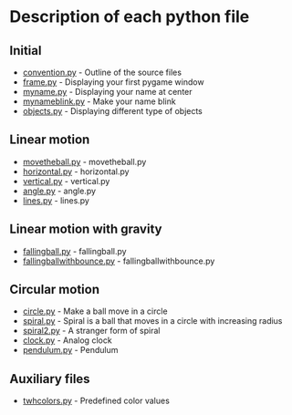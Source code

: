 # Description of each python file

## Initial
* [convention.py](https://github.com/tomwh2010/PythonPhysics/blob/master/Python/convention.py "convention.py") - Outline of the source files
* [frame.py](https://github.com/tomwh2010/PythonPhysics/blob/master/Python/frame.py "frame.py") - Displaying your first pygame window
* [myname.py](https://github.com/tomwh2010/PythonPhysics/blob/master/Python/myname.py "myname.py") - Displaying your name at center
* [mynameblink.py](https://github.com/tomwh2010/PythonPhysics/blob/master/Python/mynameblink.py "mynameblink.py") - Make your name blink
* [objects.py](https://github.com/tomwh2010/PythonPhysics/blob/master/Python/objects.py "objects.py") - Displaying different type of objects

## Linear motion
* [movetheball.py](https://github.com/tomwh2010/PythonPhysics/blob/master/Python/movetheball.py "movetheball.py") - movetheball.py
* [horizontal.py](https://github.com/tomwh2010/PythonPhysics/blob/master/Python/horizontal.py "horizontal.py") - horizontal.py
* [vertical.py](https://github.com/tomwh2010/PythonPhysics/blob/master/Python/vertical.py "vertical.py") - vertical.py
* [angle.py](https://github.com/tomwh2010/PythonPhysics/blob/master/Python/angle.py "angle.py") - angle.py
* [lines.py](https://github.com/tomwh2010/PythonPhysics/blob/master/Python/lines.py "lines.py") - lines.py

## Linear motion with gravity
* [fallingball.py](https://github.com/tomwh2010/PythonPhysics/blob/master/Python/fallingball.py "fallingball.py") - fallingball.py
* [fallingballwithbounce.py](https://github.com/tomwh2010/PythonPhysics/blob/master/Python/fallingballwithbounce.py "fallingballwithbounce.py") - fallingballwithbounce.py

## Circular motion
* [circle.py](https://github.com/tomwh2010/PythonPhysics/blob/master/Python/circle.py "circle.py") - Make a ball move in a circle
* [spiral.py](https://github.com/tomwh2010/PythonPhysics/blob/master/Python/spiral.py "spiral.py") - Spiral is a ball that moves in a circle with increasing radius
* [spiral2.py](https://github.com/tomwh2010/PythonPhysics/blob/master/Python/spiral2.py "spiral2.py") - A stranger form of spiral
* [clock.py](https://github.com/tomwh2010/PythonPhysics/blob/master/Python/clock.py "clock.py") - Analog clock
* [pendulum.py](https://github.com/tomwh2010/PythonPhysics/blob/master/Python/pendulum.py "pendulum.py") - Pendulum

## Auxiliary files
* [twhcolors.py](https://github.com/tomwh2010/PythonPhysics/blob/master/Python/twhcolors.py "twhcolors.py") - Predefined color values
